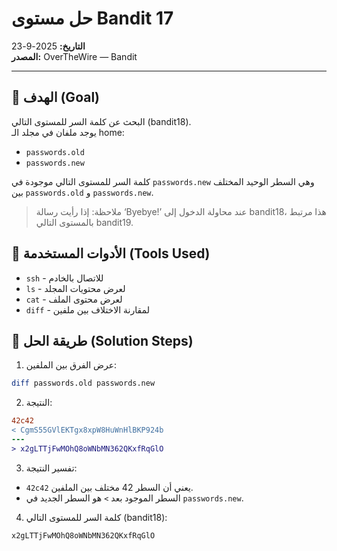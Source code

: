 # حل مستوى Bandit 17
**التاريخ:** 2025-9-23  
**المصدر:** OverTheWire — Bandit

---

## 🎯 الهدف (Goal)
البحث عن كلمة السر للمستوى التالي (bandit18).  
يوجد ملفان في مجلد الـ home:
- `passwords.old`
- `passwords.new`

كلمة السر للمستوى التالي موجودة في `passwords.new` وهي السطر الوحيد المختلف بين `passwords.old` و `passwords.new`.

> ملاحظة: إذا رأيت رسالة ‘Byebye!’ عند محاولة الدخول إلى bandit18، هذا مرتبط بالمستوى التالي bandit19.

## 🔧 الأدوات المستخدمة (Tools Used)
- `ssh` - للاتصال بالخادم
- `ls` - لعرض محتويات المجلد
- `cat` - لعرض محتوى الملف
- `diff` - لمقارنة الاختلاف بين ملفين

## 🚀 طريقة الحل (Solution Steps)

1. عرض الفرق بين الملفين:
```bash
diff passwords.old passwords.new
```
2. النتيجة:
```diff
42c42
< CgmS55GVlEKTgx8xpW8HuWnHlBKP924b
---
> x2gLTTjFwMOhQ8oWNbMN362QKxfRqGlO
```
3. تفسير النتيجة:
- `42c42` يعني أن السطر 42 مختلف بين الملفين.
- السطر الموجود بعد `>` هو السطر الجديد في `passwords.new`.

4. كلمة السر للمستوى التالي (bandit18):
```
x2gLTTjFwMOhQ8oWNbMN362QKxfRqGlO
```

